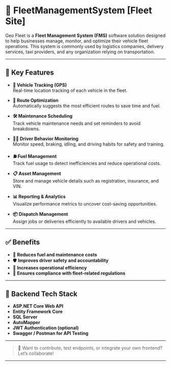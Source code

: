 # 🚗 FleetManagementSystem [Fleet Site]

Geo Fleet is a **Fleet Management System (FMS)** software solution designed to help businesses manage, monitor, and optimize their vehicle fleet operations. This system is commonly used by logistics companies, delivery services, taxi providers, and any organization relying on transportation.

---

## 🧩 Key Features

- **📍 Vehicle Tracking (GPS)**  
  Real-time location tracking of each vehicle in the fleet.

- **🧭 Route Optimization**  
  Automatically suggests the most efficient routes to save time and fuel.

- **🛠️ Maintenance Scheduling**  
  Track vehicle maintenance needs and set reminders to avoid breakdowns.

- **🧑‍✈️ Driver Behavior Monitoring**  
  Monitor speed, braking, idling, and driving habits for safety and training.

- **⛽ Fuel Management**  
  Track fuel usage to detect inefficiencies and reduce operational costs.

- **📋 Asset Management**  
  Store and manage vehicle details such as registration, insurance, and VIN.

- **📊 Reporting & Analytics**  
  Visualize performance metrics to uncover cost-saving opportunities.

- **📦 Dispatch Management**  
  Assign jobs or deliveries efficiently to available drivers and vehicles.

---

## ✅ Benefits

- 🔧 **Reduces fuel and maintenance costs**  
- 🛡️ **Improves driver safety and accountability**  
- 🚀 **Increases operational efficiency**  
- 📜 **Ensures compliance with fleet-related regulations**

---

## 📂 Backend Tech Stack

- **ASP.NET Core Web API**
- **Entity Framework Core**
- **SQL Server**
- **AutoMapper**
- **JWT Authentication (optional)**
- **Swagger / Postman for API Testing**

---

> 💬 Want to contribute, test endpoints, or integrate your own frontend? Let’s collaborate!

---
